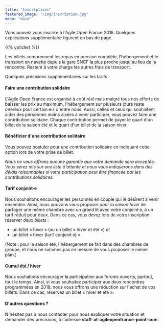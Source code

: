 ```yaml
---
title: "Inscriptions"
featured_image: "/img/inscription.jpg"
menu: "main"
---
```



Vous pouvez vous inscrire à l'Agile Open France 2018.
Quelques explications supplémentaire figurent en bas de page.

{{% yuticket %}}

Les billets comprennent les repas en pension complète, l'hébergement et le
transport en navette depuis la gare SNCF la plus proche jusqu'au lieu de la
rencontre. Restent à votre charge les autres frais de transport.

Quelques précisions supplémentaires sur les tarifs :

#### Faire une contribution solidaire

L'Agile Open France est organisé à coût réel mais malgré tous nos efforts de
baisser les prix au maximum, l'hébergement sur plusieurs jours reste onéreux
pour certain·e·s d'entre nous. Aussi, celles et ceux qui souhaitent aider des
personnes moins aisées à venir participer, vous pouvez faire une contribution
solidaire. Chaque contribution permet de payer le quart d'un billet de la
saison été et le quart d'un billet de la saison hiver.

#### Bénéficier d'une contribution solidaire

Vous pouvez postuler pour une contribution solidaire en indiquant cette option
lors de votre prise de billet.

*Nous ne vous offrons aucune garantie que votre demande sera acceptée. Vous
serez mis sur une liste d'attente et nous vous indiquerons dans des délais
raisonnables si votre participation peut être financée par les contributions
solidaires.*

#### Tarif conjoint·e

Nous souhaitons encourager les personnes en couple qui le désirent à venir
ensemble. Ainsi, nous pouvons vous proposer *pour la saison hiver* de partager
une même chambre avec un grand lit avec votre conjoint·e, à un tarif réduit
pour deux. Dans ce cas, vous devez lors de votre inscription réserver *deux
billets* :
- un billet « hiver » (ou un billet « hiver et été ») *et*
- un billet « hiver (tarif conjoint·e) »

(Note : pour la saison été, l'hébergement se fait dans des chambres de groupe,
et nous ne sommes pas en mesure de vous proposer le même plan.)

#### Cumul été / hiver

Nous souhaitons encourager la participation aux forums ouverts, partout, tout
le temps. Ainsi, si vous souhaitez participer aux deux rencontres programmées
en 2018, nous vous offrons une réduction sur l'achat de vos billets. Dans ce
cas, réservez un billet « hiver et été ».

#### D'autres questions ?

N'hésitez pas à nous contacter pour nous expliquer votre situation et demander
des précisions, à l'adresse **staff-at-agileopenfrance-point-com**.
